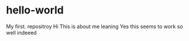 # hello-world
My first. repositroy
Hi This is about me leaning 
Yes this seems to work
so well 
indeeed

